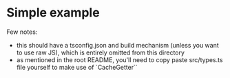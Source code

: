# Simple example

Few notes:

- this should have a tsconfig.json and build mechanism (unless you want to use raw JS), which is entirely omitted from this directory
- as mentioned in the root README, you'll need to copy paste src/types.ts file yourself to make use of `CacheGetter``
